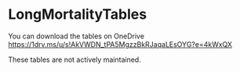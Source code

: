 # LongMortalityTables
You can download the tables on OneDrive
https://1drv.ms/u/s!AkVWDN_tPA5MgzzBkRJaqaLEsOYG?e=4kWxQX

These tables are not actively maintained.
